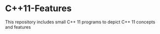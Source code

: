 # C++11-Features
This repository includes small C++ 11 programs to depict C++ 11 concepts and features
